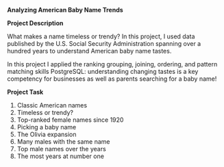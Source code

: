**Analyzing American Baby Name Trends**

**Project Description**

What makes a name timeless or trendy? In this project, I used data published by the U.S. Social Security Administration spanning over a hundred years to understand American baby name tastes.

In this project I applied the ranking grouping, joining, ordering, and pattern matching skills PostgreSQL: understanding changing tastes is a key competency for businesses as well as parents searching for a baby name!

**Project Task**
1. Classic American names
2. Timeless or trendy?
3. Top-ranked female names since 1920
4. Picking a baby name
5. The Olivia expansion
6. Many males with the same name
7. Top male names over the years
8. The most years at number one
